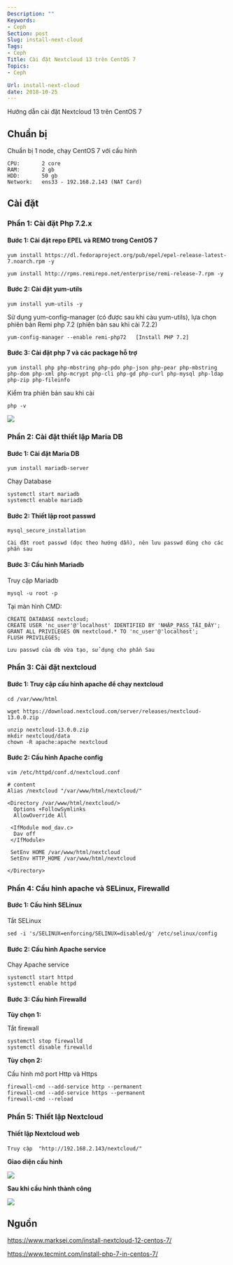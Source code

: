 ```yaml
---
Description: ""
Keywords:
- Ceph
Section: post
Slug: install-next-cloud
Tags:
- Ceph
Title: Cài đặt Nextcloud 13 trên CentOS 7
Topics:
- Ceph

Url: install-next-cloud
date: 2018-10-25
---
```


Hướng dẫn cài đặt Nextcloud 13 trên CentOS 7
<!--more-->

## Chuẩn bị
Chuẩn bị 1 node, chạy CentOS 7 với cấu hình
```
CPU:       2 core
RAM:       2 gb
HDD:       50 gb
Network:   ens33 - 192.168.2.143 (NAT Card)
```

## Cài đặt
### Phần 1: Cài đặt Php 7.2.x
#### Bước 1: Cài đặt repo EPEL và REMO trong CentOS 7
```
yum install https://dl.fedoraproject.org/pub/epel/epel-release-latest-7.noarch.rpm -y

yum install http://rpms.remirepo.net/enterprise/remi-release-7.rpm -y
```
#### Bước 2: Cài đặt yum-utils
```
yum install yum-utils -y
```
Sử dụng yum-config-manager (có được sau khi càu yum-utils), lựa chọn phiên bản Remi php 7.2 (phiên bản sau khi cài 7.2.2)
```
yum-config-manager --enable remi-php72   [Install PHP 7.2]
```
#### Bước 3: Cài đặt php 7 và các package hỗ trợ
```
yum install php php-mbstring php-pdo php-json php-pear php-mbstring php-dom php-xml php-mcrypt php-cli php-gd php-curl php-mysql php-ldap php-zip php-fileinfo
```
Kiểm tra phiên bản sau khi cài
```
php -v
```

![](https://github.com/lacoski/khoa-luan/raw/master/Nextcloud/PIC/nc-lab-install-1.PNG)

### Phần 2: Cài đặt thiết lập Maria DB
#### Bước 1: Cài đặt Maria DB
```
yum install mariadb-server
```
Chạy Database
```
systemctl start mariadb
systemctl enable mariadb
```
#### Bước 2: Thiết lập root passwd
```
mysql_secure_installation
```

```
Cài đặt root passwd (đọc theo hướng dẫn), nên lưu passwd dùng cho các phần sau
```

#### Bước 3: Cấu hình Mariadb
Truy cập Mariadb
```
mysql -u root -p
```
Tại màn hình CMD:
```
CREATE DATABASE nextcloud;
CREATE USER 'nc_user'@'localhost' IDENTIFIED BY 'NHẬP_PASS_TẬI_ĐÂY';
GRANT ALL PRIVILEGES ON nextcloud.* TO 'nc_user'@'localhost';
FLUSH PRIVILEGES;
```

```
Lưu passwd của db vừa tạo, sử dụng cho phần Sau
```

### Phần 3: Cài đặt nextcloud
#### Bước 1: Truy cập cấu hình apache để chạy nextcloud
```
cd /var/www/html

wget https://download.nextcloud.com/server/releases/nextcloud-13.0.0.zip

unzip nextcloud-13.0.0.zip
mkdir nextcloud/data
chown -R apache:apache nextcloud
```
#### Bước 2: Cấu hình Apache config
```
vim /etc/httpd/conf.d/nextcloud.conf

# content
Alias /nextcloud "/var/www/html/nextcloud/"

<Directory /var/www/html/nextcloud/>
  Options +FollowSymlinks
  AllowOverride All

 <IfModule mod_dav.c>
  Dav off
 </IfModule>

 SetEnv HOME /var/www/html/nextcloud
 SetEnv HTTP_HOME /var/www/html/nextcloud

</Directory>
```

### Phần 4: Cầu hình apache và SELinux, Firewalld
#### Bước 1: Cấu hình SELinux
Tắt SELinux
```
sed -i 's/SELINUX=enforcing/SELINUX=disabled/g' /etc/selinux/config
```
#### Bước 2: Cấu hình Apache service
Chạy Apache service
```
systemctl start httpd
systemctl enable httpd
```

#### Bước 3: Cấu hình Firewalld
__Tùy chọn 1:__

Tắt firewall
```
systemctl stop firewalld
systemctl disable firewalld
```
__Tùy chọn 2:__

Cấu hình mở port Http và Https
```
firewall-cmd --add-service http --permanent
firewall-cmd --add-service https --permanent
firewall-cmd --reload
```

### Phần 5: Thiết lập Nextcloud
#### Thiết lập Nextcloud web

```
Truy cập  "http://192.168.2.143/nextcloud/"
```
__Giao diện cấu hình__

![](https://github.com/lacoski/khoa-luan/raw/master/Nextcloud/PIC/nc-lab-install-2.jpg)

__Sau khi cầu hình thành công__

![](https://github.com/lacoski/khoa-luan/raw/master/Nextcloud/PIC/nc-lab-install-3.jpg)

## Nguồn
https://www.marksei.com/install-nextcloud-12-centos-7/

https://www.tecmint.com/install-php-7-in-centos-7/